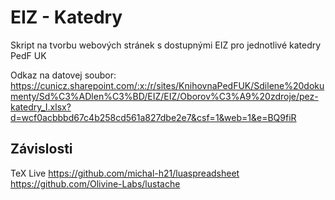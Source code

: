 # EIZ - Katedry

Skript na tvorbu webových stránek s dostupnými EIZ pro jednotlivé katedry PedF UK

Odkaz na datovej soubor: https://cunicz.sharepoint.com/:x:/r/sites/KnihovnaPedFUK/Sdilene%20dokumenty/Sd%C3%ADlen%C3%BD/EIZ/EIZ/Oborov%C3%A9%20zdroje/pez-katedry_I.xlsx?d=wcf0acbbbd67c4b258cd561a827dbe2e7&csf=1&web=1&e=BQ9fiR

## Závislosti

TeX Live
https://github.com/michal-h21/luaspreadsheet
https://github.com/Olivine-Labs/lustache


